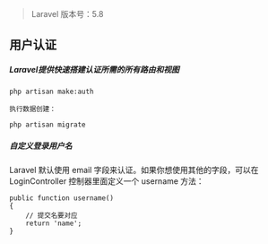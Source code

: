 > Laravel 版本号：5.8

## 用户认证

##### Laravel提供快速搭建认证所需的所有路由和视图

	php artisan make:auth
	
	执行数据创建：
	
	php artisan migrate



##### 自定义登录用户名

Laravel 默认使用 email 字段来认证。如果你想使用其他的字段，可以在 LoginController 控制器里面定义一个 username 方法：


    public function username()
    {
    	// 提交名要对应
        return 'name'; 
    }

